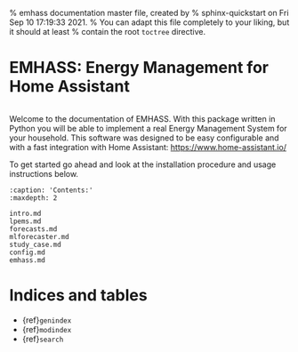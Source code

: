 % emhass documentation master file, created by
% sphinx-quickstart on Fri Sep 10 17:19:33 2021.
% You can adapt this file completely to your liking, but it should at least
% contain the root `toctree` directive.

# EMHASS: Energy Management for Home Assistant

```{image} images/emhass_logo.png
```

Welcome to the documentation of EMHASS. With this package written in Python you will be able to implement a real Energy Management System for your household. This software was designed to be easy configurable and with a fast integration with Home Assistant: <https://www.home-assistant.io/>

To get started go ahead and look at the installation procedure and usage instructions below.

```{toctree}
:caption: 'Contents:'
:maxdepth: 2

intro.md
lpems.md
forecasts.md
mlforecaster.md
study_case.md
config.md
emhass.md
```

# Indices and tables

- {ref}`genindex`
- {ref}`modindex`
- {ref}`search`


